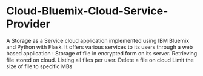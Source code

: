 # Cloud-Bluemix-Cloud-Service-Provider

A Storage as a Service cloud application implemented using IBM Bluemix and Python with Flask. It offers various services to its users through a web based 
 application : 
Storage of file in encrypted form on its server.
Retrieving file stored on cloud.
Listing all files per user.
Delete a file on cloud
Limit the size of file to specific MBs
